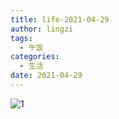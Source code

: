 ```yaml
---
title: life-2021-04-29
author: lingzi
tags:
  - 午饭
categories:
  - 生活
date: 2021-04-29
---
```



![1](./1.jpg)